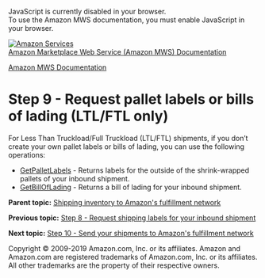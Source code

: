 <div id="MWSDX_noscript">

JavaScript is currently disabled in your browser.  
To use the Amazon MWS documentation, you must enable JavaScript in your
browser.

</div>

<div id="MWSDX_divtop">

[![Amazon
Services](https://images-na.ssl-images-amazon.com/images/G/08/mwsportal/fr_FR/amazonservices.gif
"Amazon Services")](http://services.amazon.fr)  
<span id="MWSDX_titlebar">[Amazon Marketplace Web Service (Amazon MWS)
Documentation](https://developer.amazonservices.fr/gp/mws/docs.html)</span>

</div>

<div id="MWSDX_divbottom">

<div id="MWSDX_divleft">

<div id="MWSDX_toc">

</div>

</div>

<div id="MWSDX_divright">

<div id="MWSDX_content">

<span id="MWSDX_breadcrumbs">[Amazon MWS
Documentation](https://developer.amazonservices.fr/gp/mws/docs.html)</span>

# Step 9 - Request pallet labels or bills of lading (LTL/FTL only)

<div class="body conbody">

For <span class="ph">Less Than Truckload/Full Truckload (LTL/FTL)</span>
shipments, if you don’t create your own pallet labels or bills of
lading, you can use the following operations:

  - [GetPalletLabels](../fba_inbound/FBAInbound_GetPalletLabels.html) -
    Returns labels for the outside of the shrink-wrapped pallets of your
    inbound shipment.
  - [GetBillOfLading](../fba_inbound/FBAInbound_GetBillOfLading.html) -
    Returns a bill of lading for your inbound shipment.

</div>

<div class="related-links">

<div class="familylinks">

<div class="parentlink">

**Parent topic:** [Shipping inventory to Amazon's fulfillment
network](../fba_guide/FBAGuide_ShipInventoryToAFN.html)

</div>

<div class="previouslink">

**Previous topic:** [Step 8 - Request shipping labels for your inbound
shipment](../fba_guide/FBAGuide_RequestTransportDocs.html)

</div>

<div class="nextlink">

**Next topic:** [Step 10 - Send your shipments to Amazon's fulfillment
network](../fba_guide/FBAGuide_SendShipmentsToAFN.html)

</div>

</div>

</div>

<div id="MWSDX_footer">

Copyright © 2009-2019 Amazon.com, Inc. or its affiliates. Amazon and
Amazon.com are registered trademarks of Amazon.com, Inc. or its
affiliates. All other trademarks are the property of their respective
owners.

</div>

</div>

</div>

<div style="clear: both;">

</div>

</div>
